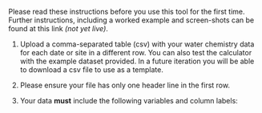 Please read these instructions before you use this tool for the first time. Further instructions, including a worked example and screen-shots can be found at this link *(not yet live)*.

1. Upload a comma-separated table (csv) with your water chemistry data for each date or site in a different row.
You can also test the calculator with the example dataset provided.  In a future iteration you will be able to download a csv file to use as a template.

2. Please ensure your file has only one header line in the first row. 

3. Your data **must** include the following variables and column labels: